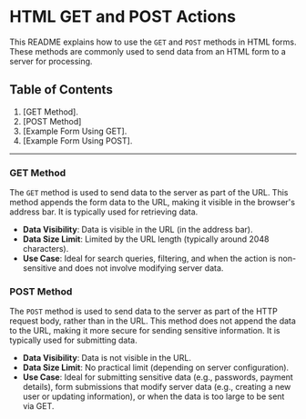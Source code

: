 # HTML GET and POST Actions

This README explains how to use the `GET` and `POST` methods in HTML forms. These methods are commonly used to send data from an HTML form to a server for processing.

## Table of Contents

1. [GET Method].
2. [POST Method]
4. [Example Form Using GET].
5. [Example Form Using POST].

---

### GET Method

The `GET` method is used to send data to the server as part of the URL. This method appends the form data to the URL, making it visible in the browser's address bar. It is typically used for retrieving data.

- **Data Visibility**: Data is visible in the URL (in the address bar).
- **Data Size Limit**: Limited by the URL length (typically around 2048 characters).
- **Use Case**: Ideal for search queries, filtering, and when the action is non-sensitive and does not involve modifying server data.

### POST Method

The `POST` method is used to send data to the server as part of the HTTP request body, rather than in the URL. This method does not append the data to the URL, making it more secure for sending sensitive information. It is typically used for submitting data.

- **Data Visibility**: Data is not visible in the URL.
- **Data Size Limit**: No practical limit (depending on server configuration).
- **Use Case**: Ideal for submitting sensitive data (e.g., passwords, payment details), form submissions that modify server data (e.g., creating a new user or updating information), or when the data is too large to be sent 
                via GET.
